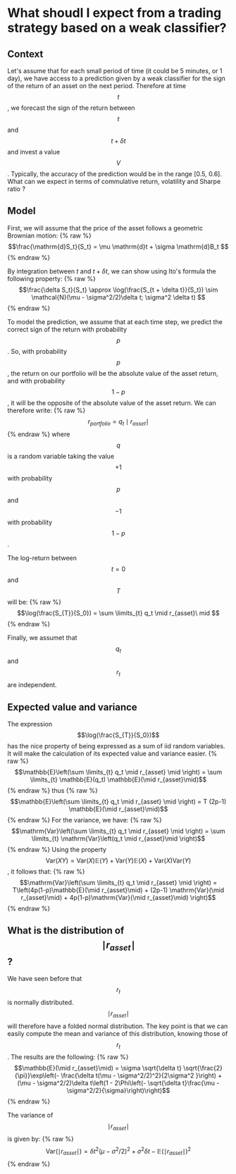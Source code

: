 <script src="https://cdn.mathjax.org/mathjax/latest/MathJax.js?config=TeX-AMS-MML_HTMLorMML" type="text/javascript"></script>

# What shoudl I expect from a trading strategy based on a weak classifier?

## Context

Let's assume that for each small period of time (it could be 5 minutes, or 1 day), we have access to a prediction given by a weak classifier for the sign of the return of an asset on the next period. Therefore at time $$t$$, we forecast the sign of the return between $$t$$ and $$t + \delta t$$ and invest a value $$V$$. Typically, the accuracy of the prediction would be in the range [0.5, 0.6]. What can we expect in terms of commulative return, volatility and Sharpe ratio ?

## Model
First, we will assume that the price of the asset follows a geometric Brownian motion:
{% raw %} 
$$\frac{\mathrm{d}S_t}{S_t} = \mu \mathrm{d}t + \sigma \mathrm{d}B_t $$ 
{% endraw %}

By integration between $t$ and $t + \delta t$, we can show using Ito's formula the following property:
{% raw %} 
$$\frac{\delta S_t}{S_t} \approx \log(\frac{S_{t + \delta t}}{S_t}) \sim \mathcal{N}(\mu  - \sigma^2/2)\delta t;  \sigma^2 \delta t) $$ 
{% endraw %}

To model the prediction, we assume that at each time step, we predict the correct sign of the return with probability $$p$$. So, with probability $$p$$, the return on our portfolio will be the absolute value of the asset return, and with probability $$1 - p$$, it will be the opposite of the absolute value of the asset return. We can therefore write:
{% raw %} 
$$r_{portfolio} = q_t \mid r_{asset} \mid $$ 
{% endraw %}
where $$q$$ is a random variable taking the value $$+1$$ with probability $$p$$ and $$-1$$ with probability $$1-p$$.

The log-return between $$t=0$$ and $$T$$ will be:
{% raw %} 
$$\log(\frac{S_{T}}{S_0}) = \sum \limits_{t} q_t \mid r_{asset}\ mid $$
{% endraw %}

Finally, we assumet that $$q_t$$ and $$r_t$$ are independent. 

## Expected value and variance
The expression $$\log(\frac{S_{T}}{S_0})$$ has the nice property of being expressed as a sum of iid random variables. It will make the calculation of its expected value and variance easier.
{% raw %} 
$$\mathbb{E}\left(\sum \limits_{t} q_t \mid r_{asset} \mid \right) = \sum \limits_{t} \mathbb{E}(q_t) \mathbb{E}(\mid r_{asset}\mid)$$
{% endraw %}
thus 
{% raw %} 
$$\mathbb{E}\left(\sum \limits_{t} q_t \mid r_{asset} \mid \right) = T (2p-1) \mathbb{E}(\mid r_{asset}\mid)$$
{% endraw %}
For the variance, we have:
{% raw %} 
$$\mathrm{Var}\left(\sum \limits_{t} q_t \mid r_{asset} \mid \right) = \sum \limits_{t} \mathrm{Var}\left(q_t \mid r_{asset}\mid \right)$$
{% endraw %}
Using the property $$\mathrm{Var}(XY) = \mathrm{Var}(X)\mathbb{E}(Y) + \mathrm{Var}(Y)\mathbb{E}(X) + \mathrm{Var}(X)\mathrm{Var}(Y)$$, it follows that:
{% raw %} 
$$\mathrm{Var}\left(\sum \limits_{t} q_t \mid r_{asset} \mid \right) = T\left(4p(1-p)\mathbb{E}(\mid r_{asset}\mid) + (2p-1) \mathrm{Var}(\mid r_{asset}\mid) + 4p(1-p)\mathrm{Var}(\mid r_{asset}\mid)  \right)$$
{% endraw %}

## What is the distribution of $$\mid r_{asset}\mid $$ ?
We have seen before that $$r_t$$ is normally distributed. $$\mid r_{asset}\mid $$ will therefore have a folded normal distribution. The key point is that we can easily compute the mean and variance of this distribution, knowing those of $$r_t$$. The results are the following:
{% raw %} 
$$\mathbb{E}(\mid r_{asset}\mid) = \sigma \sqrt{\delta t} \sqrt{\frac{2}{\pi}}\exp\left(- \frac{\delta t(\mu  - \sigma^2/2)^2}{2\sigma^2 }\right) + (\mu  - \sigma^2/2)\delta t\left(1 - 2\Phi\left(- \sqrt{\delta t}\frac{\mu  - \sigma^2/2}{\sigma}\right)\right)$$
{% endraw %}

The variance of $$\mid r_{asset}\mid $$ is given by:
{% raw %} 
$$\mathrm{Var}(\mid r_{asset}\mid) = \delta t^2(\mu  - \sigma^2/2)^2 + \sigma^2\delta t - \mathbb{E}(\mid r_{asset}\mid )^2$$
{% endraw %}

